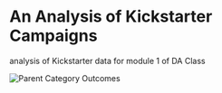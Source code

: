 # An Analysis of Kickstarter Campaigns
analysis of Kickstarter data for module 1 of DA Class

![Parent Category Outcomes](https://user-images.githubusercontent.com/14280739/154163709-116aa231-4f87-4ebb-b874-959afae69041.png)
